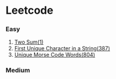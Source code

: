 # Leetcode
### Easy
1. [Two Sum(1)](https://github.com/f64051041/Leetcode/blob/main/Two_Sum.cpp)  
2. [First Unique Character in a String(387)](https://github.com/f64051041/Leetcode/blob/main/First_Unique_Character_in_a_String.cpp)  
3. [Unique Morse Code Words(804)](https://github.com/f64051041/Leetcode/blob/main/Unique_Morse_Code_Words.cpp)  



### Medium
